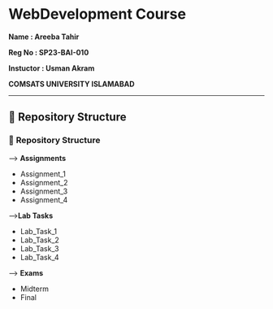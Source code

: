 # WebDevelopment Course 
**Name   : Areeba Tahir**  

**Reg No : SP23-BAI-010**

**Instuctor : Usman Akram**

**COMSATS UNIVERSITY ISLAMABAD**



-------------------------------------------------------------

## :open_file_folder: **Repository Structure**  <!-- h2 size -->
### :open_file_folder: **Repository Structure**  <!-- h3 size -->

 --> **Assignments**

   - Assignment_1
  -  Assignment_2
   - Assignment_3
   - Assignment_4

-->**Lab Tasks**

   - Lab_Task_1
   - Lab_Task_2
   - Lab_Task_3
   - Lab_Task_4

--> **Exams**

   - Midterm
   - Final

